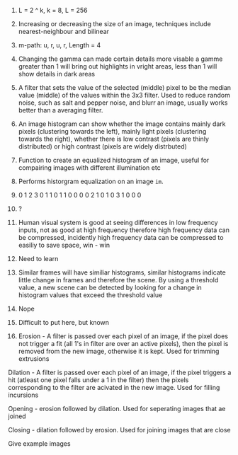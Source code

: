 1. L = 2 ^ k, k = 8, L = 256

2. Increasing or decreasing the size of an image, techniques include nearest-neighbour and bilinear

3. m-path: u, r, u, r, Length = 4

4. Changing the gamma can made certain details more visable a gamme greater than 1 will bring out highlights in vright areas,
less than 1 will show details in dark areas
   
5. A filter that sets the value of the selected (middle) pixel to be the median value (middle) of the values within the 3x3 filter.
Used to reduce random noise, such as salt and pepper noise, and blurr an image, usually works better than a averaging filter.
   
6. An image histogram can show whether the image contains mainly dark pixels (clustering towards the left), mainly light pixels
(clustering towards the right), whether there is low contrast (pixels are thinly distributed) or high contrast 
(pixels are widely distrbuted)
   
7. Function to create an equalized histogram of an image, useful for compairing images with different illumination etc
7. Performs historgram equalization on an image `im`.

8.   0 1 2 3
   0 1 1 0 1
   1 0 0 0 0
   2 1 0 1 0
   3 1 0 0 0
   
9. ?

10. Human visual system is good at seeing differences in low frequency inputs, not as good at high frequency therefore high frequency 
data can be compressed, incidently high frequency data can be compressed to easiliy to save space, win - win

11. Need to learn

12. Similar frames will have similiar histograms, similar histograms indicate little change in frames and therefore the scene.
By using a threshold value, a new scene can be detected by looking for a change in histogram values that exceed the threshold value

13. Nope

14. Difficult to put here, but known

15. Erosion - A filter is passed over each pixel of an image, if the pixel does not trigger a fit (all 1's in filter are over an active
pixels), then the pixel is removed from the new image, otherwise it is kept. Used for trimming extrusions

Dilation - A filter is passed over each pixel of an image, if the pixel triggers a hit (atleast one pixel falls under a 1 in the filter)
then the pixels corresponding to the filter are acivated in the new image. Used for filling incursions

Opening - erosion followed by dilation. Used for seperating images that ae joined

Closing - dilation followed by erosion. Used for joining images that are close

Give example images
